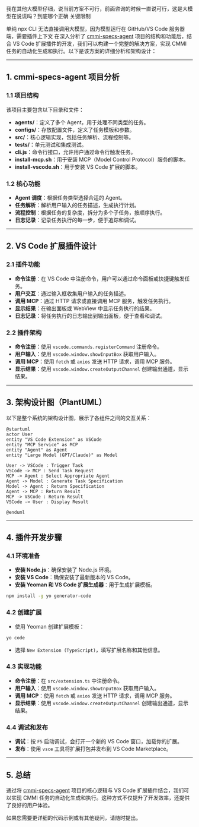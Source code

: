 
我在其他大模型仔细，说当前方案不可行，前面咨询的时候一直说可行，这是大模型在说谎吗？到底哪个正确 关键限制

单纯 npx CLI 无法直接调用大模型，因为模型运行在 GitHub/VS Code 服务器端，需要插件上下文
在深入分析了 [cmmi-specs-agent](https://github.com/pjy998/cmmi-specs-agent) 项目的结构和功能后，结合 VS Code 扩展插件的开发，我们可以构建一个完整的解决方案，实现 CMMI 任务的自动化生成和执行。以下是该方案的详细分析和架构设计：

---

## 1. cmmi-specs-agent 项目分析

### 1.1 项目结构

该项目主要包含以下目录和文件：

* **agents/**：定义了多个 Agent，用于处理不同类型的任务。
* **configs/**：存放配置文件，定义了任务模板和参数。
* **src/**：核心逻辑实现，包括任务解析、流程控制等。
* **tests/**：单元测试和集成测试。
* **cli.js**：命令行接口，允许用户通过命令行触发任务。
* **install-mcp.sh**：用于安装 MCP（Model Control Protocol）服务的脚本。
* **install-vscode.sh**：用于安装 VS Code 扩展的脚本。

### 1.2 核心功能

* **Agent 调度**：根据任务类型选择合适的 Agent。
* **任务解析**：解析用户输入的任务描述，生成执行计划。
* **流程控制**：根据任务的复杂度，拆分为多个子任务，按顺序执行。
* **日志记录**：记录任务执行的每一步，便于追踪和调试。

---

## 2. VS Code 扩展插件设计

### 2.1 插件功能

* **命令注册**：在 VS Code 中注册命令，用户可以通过命令面板或快捷键触发任务。
* **用户交互**：通过输入框收集用户输入的任务描述。
* **调用 MCP**：通过 HTTP 请求或直接调用 MCP 服务，触发任务执行。
* **显示结果**：在输出面板或 WebView 中显示任务执行的结果。
* **日志记录**：将任务执行的日志输出到输出面板，便于查看和调试。

### 2.2 插件架构

* **命令注册**：使用 `vscode.commands.registerCommand` 注册命令。
* **用户输入**：使用 `vscode.window.showInputBox` 获取用户输入。
* **调用 MCP**：使用 `fetch` 或 `axios` 发送 HTTP 请求，调用 MCP 服务。
* **显示结果**：使用 `vscode.window.createOutputChannel` 创建输出通道，显示结果。

---

## 3. 架构设计图（PlantUML）

以下是整个系统的架构设计图，展示了各组件之间的交互关系：

```plantuml
@startuml
actor User
entity "VS Code Extension" as VSCode
entity "MCP Service" as MCP
entity "Agent" as Agent
entity "Large Model (GPT/Claude)" as Model

User -> VSCode : Trigger Task
VSCode -> MCP : Send Task Request
MCP -> Agent : Select Appropriate Agent
Agent -> Model : Generate Task Specification
Model -> Agent : Return Specification
Agent -> MCP : Return Result
MCP -> VSCode : Return Result
VSCode -> User : Display Result

@enduml
```

---

## 4. 插件开发步骤

### 4.1 环境准备

* **安装 Node.js**：确保安装了 Node.js 环境。
* **安装 VS Code**：确保安装了最新版本的 VS Code。
* **安装 Yeoman 和 VS Code 扩展生成器**：用于生成扩展模板。

```bash
npm install -g yo generator-code
```

### 4.2 创建扩展

* 使用 Yeoman 创建扩展模板：

```bash
yo code
```

* 选择 `New Extension (TypeScript)`，填写扩展名称和其他信息。

### 4.3 实现功能

* **命令注册**：在 `src/extension.ts` 中注册命令。
* **用户输入**：使用 `vscode.window.showInputBox` 获取用户输入。
* **调用 MCP**：使用 `fetch` 或 `axios` 发送 HTTP 请求，调用 MCP 服务。
* **显示结果**：使用 `vscode.window.createOutputChannel` 创建输出通道，显示结果。

### 4.4 调试和发布

* **调试**：按 `F5` 启动调试，会打开一个新的 VS Code 窗口，加载你的扩展。
* **发布**：使用 `vsce` 工具将扩展打包并发布到 VS Code Marketplace。

---

## 5. 总结

通过将 [cmmi-specs-agent](https://github.com/pjy998/cmmi-specs-agent) 项目的核心逻辑与 VS Code 扩展插件结合，我们可以实现 CMMI 任务的自动化生成和执行。这种方式不仅提升了开发效率，还提供了良好的用户体验。

如果您需要更详细的代码示例或有其他疑问，请随时提出。
